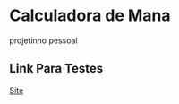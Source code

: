 # Calculadora de Mana
projetinho pessoal
## Link Para Testes
[Site](https://raw.githack.com/kallyup/Calculadora_de_Mana/main/index.html "Nunca mais erro os cálculos")